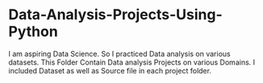 # Data-Analysis-Projects-Using-Python
I am aspiring Data Science. So I practiced Data analysis on various datasets. This Folder Contain Data analysis Projects on various Domains. I included Dataset as well as Source file in each project folder.
